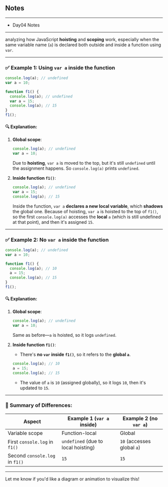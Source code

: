 ## Notes

---

- Day04 Notes

---

analyzing how JavaScript **hoisting** and **scoping** work, especially when the same variable name (`a`) is declared both outside and inside a function using `var`.

---

### ✅ **Example 1: Using `var a` inside the function**

```javascript
console.log(a); // undefined
var a = 10;

function f1() {
  console.log(a); // undefined
  var a = 15;
  console.log(a); // 15
}
f1();
```

#### 🔍 Explanation:

1. **Global scope**:

   ```js
   console.log(a); // undefined
   var a = 10;
   ```

   Due to **hoisting**, `var a` is moved to the top, but it's still `undefined` until the assignment happens. So `console.log(a)` prints `undefined`.

2. **Inside function `f1()`**:

   ```js
   console.log(a); // undefined
   var a = 15;
   console.log(a); // 15
   ```

   Inside the function, `var a` **declares a new local variable**, which **shadows** the global one. Because of hoisting, `var a` is hoisted to the top of `f1()`, so the first `console.log(a)` accesses the **local** `a` (which is still undefined at that point), and then it's assigned `15`.

---

### ✅ **Example 2: No `var a` inside the function**

```javascript
console.log(a); // undefined
var a = 10;

function f1() {
  console.log(a); // 10
  a = 15;
  console.log(a); // 15
}
f1();
```

#### 🔍 Explanation:

1. **Global scope**:

   ```js
   console.log(a); // undefined
   var a = 10;
   ```

   Same as before—`a` is hoisted, so it logs `undefined`.

2. **Inside function `f1()`**:

   - There's **no `var` inside `f1()`**, so it refers to the **global `a`**.

   ```js
   console.log(a); // 10
   a = 15;
   console.log(a); // 15
   ```

   - The value of `a` is `10` (assigned globally), so it logs `10`, then it's updated to `15`.

---

### 🔁 Summary of Differences:

| Aspect                         | Example 1 (`var a` inside)          | Example 2 (no `var a`)     |
| ------------------------------ | ----------------------------------- | -------------------------- |
| Variable scope                 | Function-local                      | Global                     |
| First `console.log` in `f1()`  | `undefined` (due to local hoisting) | `10` (accesses global `a`) |
| Second `console.log` in `f1()` | `15`                                | `15`                       |

---

Let me know if you'd like a diagram or animation to visualize this!
